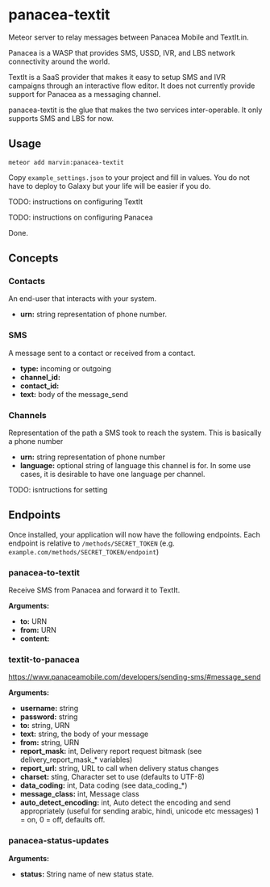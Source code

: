 # panacea-textit
Meteor server to relay messages between Panacea Mobile and TextIt.in.

Panacea is a WASP that provides SMS, USSD, IVR, and LBS network connectivity around the world.

TextIt is a SaaS provider that makes it easy to setup SMS and IVR campaigns through an interactive flow editor. It does not currently provide support for Panacea as a messaging channel.

panacea-textit is the glue that makes the two services inter-operable. It only supports SMS and LBS for now.

## Usage
````
meteor add marvin:panacea-textit
````

Copy `example_settings.json` to your project and fill in values.
You do not have to deploy to Galaxy but your life will be easier if you do.

TODO: instructions on configuring TextIt

TODO: instructions on configuring Panacea

Done.

## Concepts
### Contacts
An end-user that interacts with your system.

- **urn:** string representation of phone number.

### SMS
A message sent to a contact or received from a contact.


- **type:** incoming or outgoing
- **channel_id:**
- **contact_id:**
- **text:** body of the message_send


### Channels
Representation of the path a SMS took to reach the system. This is basically a phone number

- **urn:** string representation of phone number
- **language:** optional string of language this channel is for. In some use cases, it is desirable to have one language per channel.

TODO: isntructions for setting

## Endpoints
Once installed, your application will now have the following endpoints. Each endpoint is relative to `/methods/SECRET_TOKEN` (e.g. `example.com/methods/SECRET_TOKEN/endpoint`)

### panacea-to-textit
Receive SMS from Panacea and forward it to TextIt.

**Arguments:**

- **to:** URN
- **from:** URN
- **content:**

### textit-to-panacea
https://www.panaceamobile.com/developers/sending-sms/#message_send

**Arguments:**

- **username:** string
- **password:** string
- **to:** string, URN
- **text:** string, the body of your message
- **from:** string, URN
- **report_mask:** int, Delivery report request bitmask (see delivery_report_mask_* variables)
- **report_url:** string, URL to call when delivery status changes
- **charset:** sting, Character set to use (defaults to UTF-8)
- **data_coding:** int, Data coding (see data_coding_*)
- **message_class:** int, Message class
- **auto_detect_encoding:** int, Auto detect the encoding and send appropriately (useful for sending arabic, hindi, unicode etc messages) 1 = on, 0 = off, defaults off.

### panacea-status-updates
**Arguments:**

- **status:** String name of new status state.
